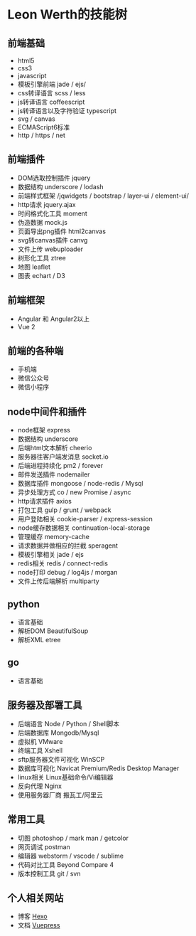 # Leon Werth的技能树

## 前端基础

- html5 
- css3 
- javascript
- 模板引擎前端 jade / ejs/
- css转译语言 scss / less
- js转译语言 coffeescript
- js转译语言以及字符验证 typescript
- svg / canvas
- ECMAScript6标准
- http / https / net

## 前端插件

- DOM选取控制插件 jquery
- 数据结构 underscore / lodash
- 前端样式框架 /jqwidgets / bootstrap / layer-ui / element-ui/
- http请求 jquery.ajax
- 时间格式化工具 moment
- 伪造数据 mock.js
- 页面导出png插件 html2canvas
- svg转canvas插件 canvg
- 文件上传 webuploader
- 树形化工具 ztree
- 地图 leaflet
- 图表 echart / D3

## 前端框架

- Angular 和 Angular2以上
- Vue 2

## 前端的各种端

- 手机端
- 微信公众号
- 微信小程序

## node中间件和插件

- node框架 express
- 数据结构 underscore
- 后端html文本解析 cheerio
- 服务器往客户端发消息 socket.io
- 后端进程持续化 pm2 / forever
- 邮件发送插件 nodemailer
- 数据库插件 mongoose / node-redis / Mysql
- 异步处理方式 co / new Promise / async
- http请求插件 axios
- 打包工具 gulp / grunt / webpack
- 用户登陆相关 cookie-parser / express-session
- node缓存数据相关 continuation-local-storage
- 管理缓存 memory-cache
- 请求数据并做相应的拦截 speragent
- 模板引擎相关 jade / ejs
- redis相关 redis / connect-redis
- node打印 debug / log4js / morgan
- 文件上传后端解析 multiparty

## python

- 语言基础
- 解析DOM BeautifulSoup
- 解析XML etree

## go

- 语言基础

## 服务器及部署工具

- 后端语言 Node / Python / Shell脚本
- 后端数据库 Mongodb/Mysql
- 虚拟机 VMware
- 终端工具 Xshell
- sftp服务器文件可视化 WinSCP
- 数据库可视化 Navicat Premium/Redis Desktop Manager
- linux相关 Linux基础命令/Vi编辑器
- 反向代理 Nginx
- 使用服务器厂商 搬瓦工/阿里云

## 常用工具

- 切图 photoshop / mark man / getcolor
- 网页调试 postman
- 编辑器 webstorm / vscode / sublime
- 代码对比工具 Beyond Compare 4
- 版本控制工具 git / svn

## 个人相关网站

- 博客 [Hexo](http://buildlove.github.io)
- 文档 [Vuepress](http://www.helloleon.cn)

